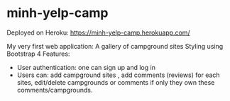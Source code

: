 # minh-yelp-camp
Deployed on Heroku:
https://minh-yelp-camp.herokuapp.com/

My very first web application: A gallery of campground sites
Styling using Bootstrap 4
Features:
- User authentication: one can sign up and log in
- Users can: add campground sites , add comments (reviews) for each sites, edit/delete campgrounds or comments if only they own these comments/campgrounds.
